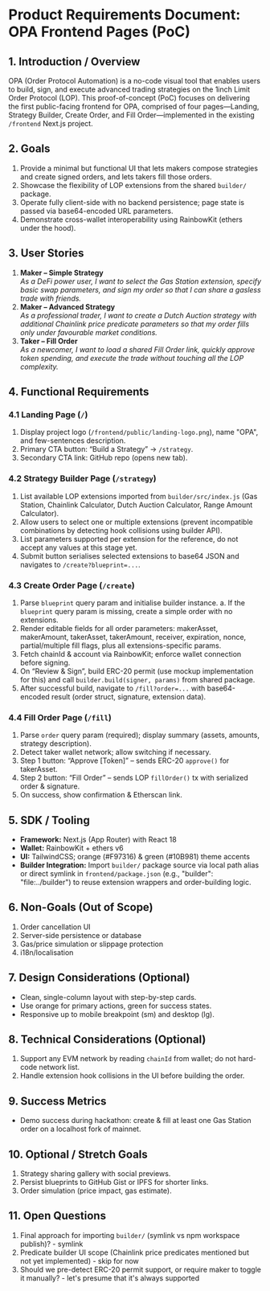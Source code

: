 # Product Requirements Document: OPA Frontend Pages (PoC)

## 1. Introduction / Overview

OPA (Order Protocol Automation) is a no-code visual tool that enables users to build, sign, and execute advanced trading strategies on the 1inch Limit Order Protocol (LOP). This proof-of-concept (PoC) focuses on delivering the first public-facing frontend for OPA, comprised of four pages—Landing, Strategy Builder, Create Order, and Fill Order—implemented in the existing `/frontend` Next.js project.

## 2. Goals

1. Provide a minimal but functional UI that lets makers compose strategies and create signed orders, and lets takers fill those orders.
2. Showcase the flexibility of LOP extensions from the shared `builder/` package.
3. Operate fully client-side with no backend persistence; page state is passed via base64-encoded URL parameters.
4. Demonstrate cross-wallet interoperability using RainbowKit (ethers under the hood).

## 3. User Stories

1. **Maker – Simple Strategy**  
   _As a DeFi power user, I want to select the Gas Station extension, specify basic swap parameters, and sign my order so that I can share a gasless trade with friends._
2. **Maker – Advanced Strategy**  
   _As a professional trader, I want to create a Dutch Auction strategy with additional Chainlink price predicate parameters so that my order fills only under favourable market conditions._
3. **Taker – Fill Order**  
   _As a newcomer, I want to load a shared Fill Order link, quickly approve token spending, and execute the trade without touching all the LOP complexity._

## 4. Functional Requirements

### 4.1 Landing Page (`/`)

1. Display project logo (`/frontend/public/landing-logo.png`), name "OPA", and few-sentences description.
2. Primary CTA button: “Build a Strategy” → `/strategy`.
3. Secondary CTA link: GitHub repo (opens new tab).

### 4.2 Strategy Builder Page (`/strategy`)

1. List available LOP extensions imported from `builder/src/index.js` (Gas Station, Chainlink Calculator, Dutch Auction Calculator, Range Amount Calculator).
2. Allow users to select one or multiple extensions (prevent incompatible combinations by detecting hook collisions using builder API).
3. List parameters supported per extension for the reference, do not accept any values at this stage yet.
4. Submit button serialises selected extensions to base64 JSON and navigates to `/create?blueprint=...`.

### 4.3 Create Order Page (`/create`)

1. Parse `blueprint` query param and initialise builder instance.
   a. If the `blueprint` query param is missing, create a simple order with no extensions.
2. Render editable fields for all order parameters: makerAsset, makerAmount, takerAsset, takerAmount, receiver, expiration, nonce, partial/multiple fill flags, plus all extensions-specific params.
3. Fetch chainId & account via RainbowKit; enforce wallet connection before signing.
4. On “Review & Sign”, build ERC-20 permit (use mockup implementation for this) and call `builder.build(signer, params)` from shared package.
5. After successful build, navigate to `/fill?order=...` with base64-encoded result (order struct, signature, extension data).

### 4.4 Fill Order Page (`/fill`)

1. Parse `order` query param (required); display summary (assets, amounts, strategy description).
2. Detect taker wallet network; allow switching if necessary.
3. Step 1 button: “Approve [Token]” – sends ERC-20 `approve()` for takerAsset.
4. Step 2 button: “Fill Order” – sends LOP `fillOrder()` tx with serialized order & signature.
5. On success, show confirmation & Etherscan link.

## 5. SDK / Tooling

- **Framework:** Next.js (App Router) with React 18
- **Wallet:** RainbowKit + ethers v6
- **UI:** TailwindCSS; orange (#F97316) & green (#10B981) theme accents
- **Builder Integration:** Import `builder/` package source via local path alias or direct symlink in `frontend/package.json` (e.g., "builder": "file:../builder") to reuse extension wrappers and order-building logic.

## 6. Non-Goals (Out of Scope)

1. Order cancellation UI
2. Server-side persistence or database
3. Gas/price simulation or slippage protection
4. i18n/localisation

## 7. Design Considerations (Optional)

- Clean, single-column layout with step-by-step cards.
- Use orange for primary actions, green for success states.
- Responsive up to mobile breakpoint (sm) and desktop (lg).

## 8. Technical Considerations (Optional)

1. Support any EVM network by reading `chainId` from wallet; do not hard-code network list.
2. Handle extension hook collisions in the UI before building the order.

## 9. Success Metrics

- Demo success during hackathon: create & fill at least one Gas Station order on a localhost fork of mainnet.

## 10. Optional / Stretch Goals

1. Strategy sharing gallery with social previews.
2. Persist blueprints to GitHub Gist or IPFS for shorter links.
3. Order simulation (price impact, gas estimate).

## 11. Open Questions

1. Final approach for importing `builder/` (symlink vs npm workspace publish)? - symlink
2. Predicate builder UI scope (Chainlink price predicates mentioned but not yet implemented) - skip for now
3. Should we pre-detect ERC-20 permit support, or require maker to toggle it manually? - let's presume that it's always supported
